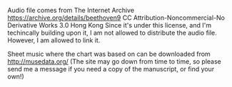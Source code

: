 Audio file comes from The Internet Archive https://archive.org/details/beethoven9 CC Attribution-Noncommercial-No Derivative Works 3.0 Hong Kong
Since it's under this license, and I'm techincally building upon it, I am not allowed to distribute the audio file. However, I am allowed to link it.

Sheet music where the chart was based on can be downloaded from http://musedata.org/ (The site may go down from time to time, so please send me a message if you need a copy of the manuscript, or find your own!)
